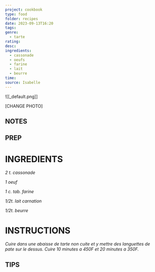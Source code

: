 ```yaml
---
project: cookbook
type: food
folder: recipes
date: 2023-09-13T16:20
tags: 
genre:
  - tarte
rating: 
desc: 
ingredients:
  - cassonade
  - oeufs
  - farine
  - lait
  - beurre
time: 
source: Isabelle
---
```


![[_default.png]]

[CHANGE PHOTO]


## NOTES




## PREP


# INGREDIENTS

_2 t. cassonade_

_1 oeuf_

_1 c. tab. farine_

_1/2t. lait carnation_

_1/2t. beurre_



# INSTRUCTIONS

_Cuire dans une abaisse de tarte non cuite_
_et y mettre des languettes de pate sur_
_le dessus. Cuire 10 minutes a 450F et 20_
_minutes a 350F._



## TIPS



